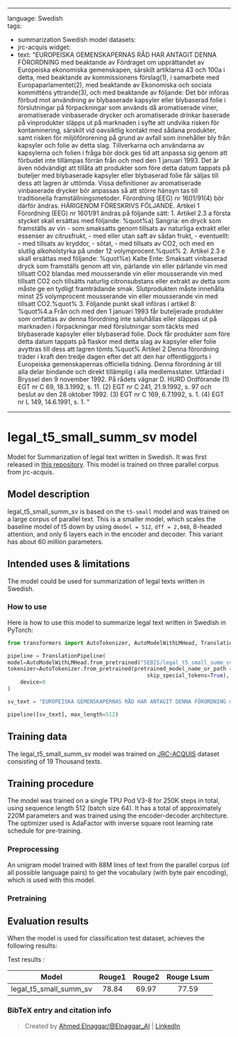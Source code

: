 
---
language: Swedish   
tags:
- summarization Swedish model
datasets:
- jrc-acquis
widget:
- text: "EUROPEISKA GEMENSKAPERNAS RÅD HAR ANTAGIT DENNA FÖRORDNING med beaktande av Fördraget om upprättandet av Europeiska ekonomiska gemenskapen, särskilt artiklarna 43 och 100a i detta, med beaktande av kommissionens förslag(1), i samarbete med Europaparlamentet(2), med beaktande av Ekonomiska och sociala kommitténs yttrande(3), och med beaktande av följande: Det bör införas förbud mot användning av blybaserade kapsyler eller blybaserad folie i förslutningar på förpackningar som används då aromatiserade viner, aromatiserade vinbaserade drycker och aromatiserade drinkar baserade på vinprodukter släpps ut på marknaden i syfte att undvika risken för kontaminering, särskilt vid oavsiktlig kontakt med sådana produkter, samt risken för miljöförorening på grund av avfall som innehåller bly från kapsyler och folie av detta slag. Tillverkarna och användarna av kapsylerna och folien i fråga bör dock ges tid att anpassa sig genom att förbudet inte tillämpas förrän från och med den 1 januari 1993. Det är även nödvändigt att tillåta att produkter som före detta datum tappats på buteljer med blybaserade kapsyler eller blybaserad folie får säljas till dess att lagren är uttömda. Vissa definitioner av aromatiserade vinbaserade drycker bör anpassas så att större hänsyn tas till traditionella framställningsmetoder. Förordning (EEG) nr 1601/91(4) bör därför ändras. HÄRIGENOM FÖRESKRIVS FÖLJANDE. Artikel 1 Förordning (EEG) nr 1601/91 ändras på följande sätt: 1. Artikel 2.3 a första stycket skall ersättas med följande: %quot%a) Sangria: en dryck som framställs av vin - som smaksatts genom tillsats av naturliga extrakt eller essenser av citrusfrukt, - med eller utan saft av sådan frukt, - eventuellt: - med tillsats av kryddor, - sötat, - med tillsats av CO2, och med en slutlig alkoholstyrka på under 12 volymprocent.%quot% 2. Artikel 2.3 e skall ersättas med följande: %quot%e) Kalte Ente: Smaksatt vinbaserad dryck som framställs genom att vin, pärlande vin eller pärlande vin med tillsatt CO2 blandas med mousserande vin eller mousserande vin med tillsatt CO2 och tillsätts naturlig citronsubstans eller extrakt av detta som måste ge en tydligt framträdande smak. Slutprodukten måste innehålla minst 25 volymprocent mousserande vin eller mousserande vin med tillsatt CO2.%quot% 3. Följande punkt skall införas i artikel 8: %quot%4.a Från och med den 1 januari 1993 får buteljerade produkter som omfattas av denna förordning inte saluhållas eller släppas ut på marknaden i förpackningar med förslutningar som täckts med blybaserade kapsyler eller blybaserad folie. Dock får produkter som före detta datum tappats på flaskor med detta slag av kapsyler eller folie avyttras till dess att lagren tömts.%quot% Artikel 2 Denna förordning träder i kraft den tredje dagen efter det att den har offentliggjorts i Europeiska gemenskapernas officiella tidning. Denna förordning är till alla delar bindande och direkt tillämplig i alla medlemsstater. Utfärdad i Bryssel den 9 november 1992. På rådets vägnar D. HURD Ordförande (1) EGT nr C 69, 18.3.1992, s. 11. (2) EGT nr C 241, 21.9.1992, s. 97 och beslut av den 28 oktober 1992. (3) EGT nr C 169, 6.7.1992, s. 1. (4) EGT nr L 149, 14.6.1991, s. 1. "

---

# legal_t5_small_summ_sv model

Model for Summarization of legal text written in Swedish. It was first released in
[this repository](https://github.com/agemagician/LegalTrans). This model is trained on three parallel corpus from jrc-acquis.


## Model description

legal_t5_small_summ_sv is based on the `t5-small` model and was trained on a large corpus of parallel text. This is a smaller model, which scales the baseline model of t5 down by using `dmodel = 512`, `dff = 2,048`, 8-headed attention, and only 6 layers each in the encoder and decoder. This variant has about 60 million parameters.

## Intended uses & limitations

The model could be used for summarization of legal texts written in Swedish.

### How to use

Here is how to use this model to summarize legal text written in Swedish in PyTorch:

```python
from transformers import AutoTokenizer, AutoModelWithLMHead, TranslationPipeline

pipeline = TranslationPipeline(
model=AutoModelWithLMHead.from_pretrained("SEBIS/legal_t5_small_summ_sv"),
tokenizer=AutoTokenizer.from_pretrained(pretrained_model_name_or_path = "SEBIS/legal_t5_small_summ_sv", do_lower_case=False, 
                                            skip_special_tokens=True),
    device=0
)

sv_text = "EUROPEISKA GEMENSKAPERNAS RÅD HAR ANTAGIT DENNA FÖRORDNING med beaktande av Fördraget om upprättandet av Europeiska ekonomiska gemenskapen, särskilt artiklarna 43 och 100a i detta, med beaktande av kommissionens förslag(1), i samarbete med Europaparlamentet(2), med beaktande av Ekonomiska och sociala kommitténs yttrande(3), och med beaktande av följande: Det bör införas förbud mot användning av blybaserade kapsyler eller blybaserad folie i förslutningar på förpackningar som används då aromatiserade viner, aromatiserade vinbaserade drycker och aromatiserade drinkar baserade på vinprodukter släpps ut på marknaden i syfte att undvika risken för kontaminering, särskilt vid oavsiktlig kontakt med sådana produkter, samt risken för miljöförorening på grund av avfall som innehåller bly från kapsyler och folie av detta slag. Tillverkarna och användarna av kapsylerna och folien i fråga bör dock ges tid att anpassa sig genom att förbudet inte tillämpas förrän från och med den 1 januari 1993. Det är även nödvändigt att tillåta att produkter som före detta datum tappats på buteljer med blybaserade kapsyler eller blybaserad folie får säljas till dess att lagren är uttömda. Vissa definitioner av aromatiserade vinbaserade drycker bör anpassas så att större hänsyn tas till traditionella framställningsmetoder. Förordning (EEG) nr 1601/91(4) bör därför ändras. HÄRIGENOM FÖRESKRIVS FÖLJANDE. Artikel 1 Förordning (EEG) nr 1601/91 ändras på följande sätt: 1. Artikel 2.3 a första stycket skall ersättas med följande: %quot%a) Sangria: en dryck som framställs av vin - som smaksatts genom tillsats av naturliga extrakt eller essenser av citrusfrukt, - med eller utan saft av sådan frukt, - eventuellt: - med tillsats av kryddor, - sötat, - med tillsats av CO2, och med en slutlig alkoholstyrka på under 12 volymprocent.%quot% 2. Artikel 2.3 e skall ersättas med följande: %quot%e) Kalte Ente: Smaksatt vinbaserad dryck som framställs genom att vin, pärlande vin eller pärlande vin med tillsatt CO2 blandas med mousserande vin eller mousserande vin med tillsatt CO2 och tillsätts naturlig citronsubstans eller extrakt av detta som måste ge en tydligt framträdande smak. Slutprodukten måste innehålla minst 25 volymprocent mousserande vin eller mousserande vin med tillsatt CO2.%quot% 3. Följande punkt skall införas i artikel 8: %quot%4.a Från och med den 1 januari 1993 får buteljerade produkter som omfattas av denna förordning inte saluhållas eller släppas ut på marknaden i förpackningar med förslutningar som täckts med blybaserade kapsyler eller blybaserad folie. Dock får produkter som före detta datum tappats på flaskor med detta slag av kapsyler eller folie avyttras till dess att lagren tömts.%quot% Artikel 2 Denna förordning träder i kraft den tredje dagen efter det att den har offentliggjorts i Europeiska gemenskapernas officiella tidning. Denna förordning är till alla delar bindande och direkt tillämplig i alla medlemsstater. Utfärdad i Bryssel den 9 november 1992. På rådets vägnar D. HURD Ordförande (1) EGT nr C 69, 18.3.1992, s. 11. (2) EGT nr C 241, 21.9.1992, s. 97 och beslut av den 28 oktober 1992. (3) EGT nr C 169, 6.7.1992, s. 1. (4) EGT nr L 149, 14.6.1991, s. 1. "

pipeline([sv_text], max_length=512)
```

## Training data

The legal_t5_small_summ_sv model was trained on [JRC-ACQUIS](https://wt-public.emm4u.eu/Acquis/index_2.2.html) dataset consisting of 19 Thousand texts.

## Training procedure

The model was trained on a single TPU Pod V3-8 for 250K steps in total, using sequence length 512 (batch size 64). It has a total of approximately 220M parameters and was trained using the encoder-decoder architecture. The optimizer used is AdaFactor with inverse square root learning rate schedule for pre-training.
### Preprocessing

An unigram model trained with 88M lines of text from the parallel corpus (of all possible language pairs) to get the vocabulary (with byte pair encoding), which is used with this model.

### Pretraining



## Evaluation results

When the model is used for classification test dataset, achieves the following results:

Test results :

| Model | Rouge1  | Rouge2 | Rouge Lsum |
|:-----:|:-----:|:-----:|:-----:|
|   legal_t5_small_summ_sv | 78.84|69.97 |77.59|


### BibTeX entry and citation info

> Created by [Ahmed Elnaggar/@Elnaggar_AI](https://twitter.com/Elnaggar_AI) | [LinkedIn](https://www.linkedin.com/in/prof-ahmed-elnaggar/)
